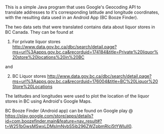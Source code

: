 This is a simple Java program that uses Google's Geocoding API to translate addresses to it's corresponding latitude and longitude coordinates, with the resulting data used in an Android App (BC Booze Finder). 

The two data sets that were translated contains data about liquor stores in BC Canada. They can be found at 

1) For private liquor stores
http://www.data.gov.bc.ca/dbc/search/detail.page?ms=url%3Aapps.gov.bc.ca&recorduid=174184&title=Private%20liquor%20store%20locations%20in%20BC

and 

2) BC Liquor stores 
http://www.data.gov.bc.ca/dbc/search/detail.page?ms=url%3Aapps.gov.bc.ca&recorduid=176004&title=BC%20Liquor%20Store%20Locations

The latitudes and longitudes were used to plot the location of the liquor stores in BC using Android's Google Maps.

BC Booze Finder (Android app) can be found on Google play @ https://play.google.com/store/apps/details?id=com.boozefinder.main&feature=nav_result#?t=W251bGwsMSwxLDMsImNvbS5ib296ZWZpbmRlci5tYWluIl0.